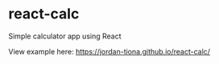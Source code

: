 # react-calc
Simple calculator app using React

View example here: https://jordan-tiona.github.io/react-calc/
